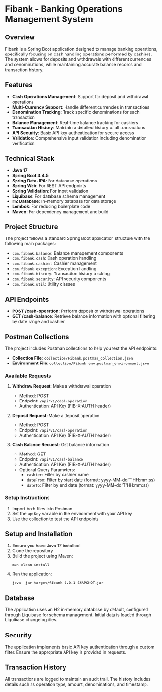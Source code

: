 # Fibank - Banking Operations Management System

## Overview

Fibank is a Spring Boot application designed to manage banking operations, specifically focusing on cash handling
operations performed by cashiers. The system allows for deposits and withdrawals with different currencies and
denominations, while maintaining accurate balance records and transaction history.

## Features

- **Cash Operations Management**: Support for deposit and withdrawal operations
- **Multi-Currency Support**: Handle different currencies in transactions
- **Denomination Tracking**: Track specific denominations for each transaction
- **Balance Management**: Real-time balance tracking for cashiers
- **Transaction History**: Maintain a detailed history of all transactions
- **API Security**: Basic API key authentication for secure access
- **Validation**: Comprehensive input validation including denomination verification

## Technical Stack

- **Java 17**
- **Spring Boot 3.4.5**
- **Spring Data JPA**: For database operations
- **Spring Web**: For REST API endpoints
- **Spring Validation**: For input validation
- **Liquibase**: For database schema management
- **H2 Database**: In-memory database for data storage
- **Lombok**: For reducing boilerplate code
- **Maven**: For dependency management and build

## Project Structure

The project follows a standard Spring Boot application structure with the following main packages:

- `com.fibank.balance`: Balance management components
- `com.fibank.cash`: Cash operation handling
- `com.fibank.cashier`: Cashier management
- `com.fibank.exception`: Exception handling
- `com.fibank.history`: Transaction history tracking
- `com.fibank.security`: API security components
- `com.fibank.util`: Utility classes

## API Endpoints

- **POST /cash-operation**: Perform deposit or withdrawal operations
- **GET /cash-balance**: Retrieve balance information with optional filtering by date range and cashier

## Postman Collections

The project includes Postman collections to help you test the API endpoints:

- **Collection File**: `collection/Fibank.postman_collection.json`
- **Environment File**: `collection/Fibank env.postman_environment.json`

### Available Requests

1. **Withdraw Request**: Make a withdrawal operation
   - Method: POST
   - Endpoint: `/api/v1/cash-operation`
   - Authentication: API Key (FIB-X-AUTH header)

2. **Deposit Request**: Make a deposit operation
   - Method: POST
   - Endpoint: `/api/v1/cash-operation`
   - Authentication: API Key (FIB-X-AUTH header)

3. **Cash Balance Request**: Get balance information
   - Method: GET
   - Endpoint: `/api/v1/cash-balance`
   - Authentication: API Key (FIB-X-AUTH header)
   - Optional Query Parameters:
     - `cashier`: Filter by cashier name
     - `dateFrom`: Filter by start date (format: yyyy-MM-dd'T'HH:mm:ss)
     - `dateTo`: Filter by end date (format: yyyy-MM-dd'T'HH:mm:ss)

### Setup Instructions

1. Import both files into Postman
2. Set the `apiKey` variable in the environment with your API key
3. Use the collection to test the API endpoints

## Setup and Installation

1. Ensure you have Java 17 installed
2. Clone the repository
3. Build the project using Maven:
   ```
   mvn clean install
   ```
4. Run the application:
   ```
   java -jar target/fibank-0.0.1-SNAPSHOT.jar
   ```

## Database

The application uses an H2 in-memory database by default, configured through Liquibase for schema management. Initial
data is loaded through Liquibase changelog files.

## Security

The application implements basic API key authentication through a custom filter. Ensure the appropriate API key is
provided in requests.

## Transaction History

All transactions are logged to maintain an audit trail. The history includes details such as operation type, amount,
denominations, and timestamp.
